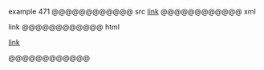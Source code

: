 example 471
@@@@@@@@@@@@ src
[link](foo%20b&auml;)
@@@@@@@@@@@@ xml
<?xml version="1.0" encoding="UTF-8"?>
<!DOCTYPE document SYSTEM "CommonMark.dtd">
<document xmlns="http://commonmark.org/xml/1.0">
  <paragraph>
    <link destination="foo%20bä" title="">
      <text>link</text>
    </link>
  </paragraph>
</document>
@@@@@@@@@@@@ html
<p><a href="foo%20b%C3%A4">link</a></p>
@@@@@@@@@@@@
